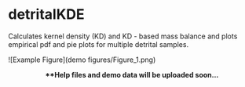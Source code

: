 # detritalKDE
Calculates kernel density (KD) and KD - based mass balance and plots empirical pdf and pie plots for multiple detrital samples.

![Example Figure](demo figures/Figure_1.png)

<p align="center">
  <b>**Help files and demo data will be uploaded soon...</b>
</p>
